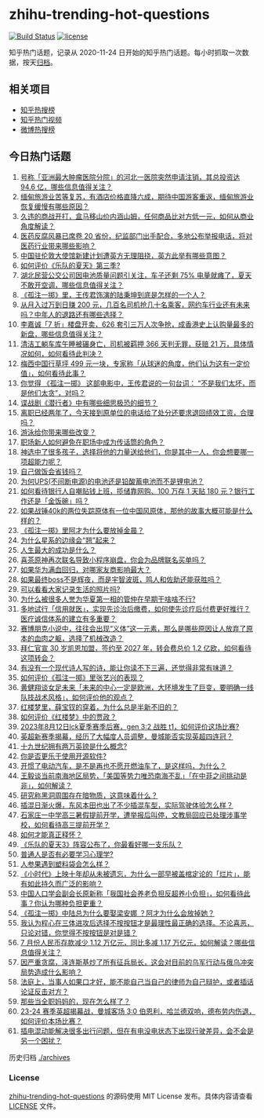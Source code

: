 # zhihu-trending-hot-questions

[![Build Status](https://github.com/justjavac/zhihu-trending-hot-questions/workflows/ci/badge.svg?branch=master)](https://github.com/justjavac/zhihu-trending-hot-questions/actions)
[![license](https://img.shields.io/github/license/justjavac/zhihu-trending-hot-questions)](https://github.com/justjavac/zhihu-trending-hot-questions/blob/master/LICENSE)

知乎热门话题，记录从 2020-11-24
日开始的知乎热门话题。每小时抓取一次数据，按天[归档](./archives)。

## 相关项目

- [知乎热搜榜](https://github.com/justjavac/zhihu-trending-top-search)
- [知乎热门视频](https://github.com/justjavac/zhihu-trending-hot-video)
- [微博热搜榜](https://github.com/justjavac/weibo-trending-hot-search)

## 今日热门话题

<!-- BEGIN -->
<!-- 最后更新时间 Sun Aug 13 2023 05:07:36 GMT+0800 (China Standard Time) -->

1. [号称「亚洲最大肿瘤医院分院」的河北一医院突然申请注销，其总投资达 94.6 亿，哪些信息值得关注？](https://www.zhihu.com/question/616754792)
1. [缅甸旅游业苦等复苏，有酒店价格直降六成，期待中国游客重返，缅甸旅游业恢复缓慢有哪些原因？](https://www.zhihu.com/question/616944849)
1. [久违的商战开打，盒马移山价内涵山姆，任何商品比对方低一元，如何从商业角度解读？](https://www.zhihu.com/question/616933251)
1. [医药反腐风暴已席卷 20 省份，纪监部门出手配合，多地公布举报电话，将对医药行业带来哪些影响？](https://www.zhihu.com/question/616914783)
1. [中国驻伦敦大使馆新建计划遭英方无理阻挠，英方此举有哪些意图？](https://www.zhihu.com/question/616961426)
1. [如何评价《乐队的夏天》第三季?](https://www.zhihu.com/question/616786772)
1. [湖北民营公交公司因电池质量问题引关注，车子还剩 75% 电量就瘫了，夏天不敢开空调，哪些信息值得关注？](https://www.zhihu.com/question/616940653)
1. [《孤注一掷》里，王传君饰演的陆秉坤到底是怎样的一个人？](https://www.zhihu.com/question/616199619)
1. [从月入过万到日赚 200 元，几百名司机抢几十名乘客，网约车行业还有未来吗？中年人的退路还有哪些选择？](https://www.zhihu.com/question/616792844)
1. [李嘉诚「7 折」楼盘开卖，626 套引三万人次争抢，成香港史上认购量最多的新盘，哪些信息值得关注？](https://www.zhihu.com/question/616956942)
1. [清洁工躺车库午睡被碾身亡，司机被羁押 366 天判无罪，获赔 21 万，具体情况如何，如何看待此判决？](https://www.zhihu.com/question/616740423)
1. [梅西中国行草坪 499 元一块，专家称「从球迷的角度，他们认为这有一定价值」，如何看待此事？](https://www.zhihu.com/question/616956912)
1. [你觉得 《孤注一掷》 这部电影中，王传君说的一句台词： “不是我们太坏，而是他们太贪”，对吗？](https://www.zhihu.com/question/616754676)
1. [谍战剧《潜行者》中有哪些细思极恐的细节？](https://www.zhihu.com/question/614306588)
1. [离职已经两年了，今天接到原单位的电话给了处分还要求退回绩效工资，合理吗？](https://www.zhihu.com/question/616380579)
1. [游泳给你带来哪些改变？](https://www.zhihu.com/question/432737703)
1. [职场新人如何避免在职场中成为传话筒的角色？](https://www.zhihu.com/question/265617530)
1. [神选中了很多孩子，选择将他的力量送给他们，你是其中一人，你会想要哪一项超能力呢？](https://www.zhihu.com/question/615287212)
1. [自己做饭会省钱吗？](https://www.zhihu.com/question/616615733)
1. [为何UPS(不间断电源)的电池还是铅酸蓄电池而不是锂电池？](https://www.zhihu.com/question/49687208)
1. [如何看待银行人自嘲贴钱上班，揽储靠网购、100 万存 1 天贴 180 元？银行工作还是「金饭碗」吗？](https://www.zhihu.com/question/616791447)
1. [如果战锤40k的两位失踪原体有一位中国风原体，那他的故事大概可能是什么样的？](https://www.zhihu.com/question/616845854)
1. [《孤注一掷》里阿才为什么要放掉金晨？](https://www.zhihu.com/question/616038152)
1. [为什么星系的边缘会“翘”起来？](https://www.zhihu.com/question/52674908)
1. [人生最大的成功是什么？](https://www.zhihu.com/question/615710396)
1. [喜茶原神再次联名导致小程序崩盘，你会为品牌联名买单吗？](https://www.zhihu.com/question/616768891)
1. [如果华为满血回归，对哪家友商影响最大？](https://www.zhihu.com/question/616665056)
1. [如果最终boss不是辉夜，而是宇智波斑，鸣人和佐助还能获胜吗？](https://www.zhihu.com/question/584744162)
1. [可以看看大家记录生活的照片吗?](https://www.zhihu.com/question/614458525)
1. [为什么被很多人誉为华夏第一相的管仲在早期干啥啥不行?](https://www.zhihu.com/question/614774111)
1. [多地试行「信用就医」，实现先诊治后缴费，如何使先诊疗后付费更好推行？医疗诚信体系的建立有多重要？](https://www.zhihu.com/question/616770412)
1. [赛博朋克小说中，往往会出现“义体”这一元素，那么是哪些原因让人放弃了原本的血肉之躯，选择了机械改造？](https://www.zhihu.com/question/616489305)
1. [拜仁官宣 30 岁凯恩加盟，签约至 2027 年，转会费总价 1.2 亿欧，如何看待这项转会？](https://www.zhihu.com/question/616957812)
1. [有没有一个现代诗人写的诗，能让你读不下三遍，还觉得非常有味道？](https://www.zhihu.com/question/612260341)
1. [如何评价《孤注一掷》里张艺兴的表现？](https://www.zhihu.com/question/616379496)
1. [黄健翔谈女足未来「未来的中心一定是欧洲，大环境发生了巨变，要明确一线队技战术风格」，如何评价他的观点？](https://www.zhihu.com/question/616756558)
1. [红楼梦里，薛宝钗的穿着，为什么总是半新不旧的？](https://www.zhihu.com/question/614857439)
1. [如何评价《红楼梦》中的贾政？](https://www.zhihu.com/question/37060838)
1. [2023年8月12日lck夏季赛季后赛，gen 3:2 战胜 t1，如何评价这场比赛?](https://www.zhihu.com/question/616965585)
1. [英超新赛季揭幕，经历了大幅度人员调整，曼城能否实现英超四连冠？](https://www.zhihu.com/question/616577226)
1. [十九世纪拥有两万英镑是什么概念?](https://www.zhihu.com/question/587100310)
1. [你是否更乐于使用开源软件?](https://www.zhihu.com/question/614555327)
1. [开惯了电动汽车，是不是再也不愿开燃油车了，是这样吗，为什么？](https://www.zhihu.com/question/614995575)
1. [王毅谈当前南海地区局势，「美国等势力唯恐南海不乱」「在中菲之间挑动是非」，如何解读？](https://www.zhihu.com/question/616928283)
1. [研究称黑洞周围存在暗物质，这意味着什么？](https://www.zhihu.com/question/616959595)
1. [插混日渐火爆，东风本田也出了不少插混车型，实际驾驶体验怎么样？](https://www.zhihu.com/question/616793042)
1. [石家庄一中学高三暑假提前开学，遭举报后叫停，文教局回应已处理涉事学校，如何看待高三提前开学？](https://www.zhihu.com/question/616754334)
1. [如何才能真正释怀？](https://www.zhihu.com/question/616579076)
1. [《乐队的夏天3》阵容公布了，你最看好哪一支乐队？](https://www.zhihu.com/question/616243691)
1. [普通人是否有必要学习心理学?](https://www.zhihu.com/question/612230481)
1. [人参果遇到塑料袋会怎么样？](https://www.zhihu.com/question/612293883)
1. [《小时代》上映十年却从未被遗忘，为什么一部早被盖棺定论的「烂片」，能有如此持久而广泛的影响？](https://www.zhihu.com/question/616757799)
1. [中国人口学会副会长原新称「我国社会养老负担反超养小负担」，如何看待此事？你认为哪种负担更重？](https://www.zhihu.com/question/616840452)
1. [《孤注一掷》中陆总为什么要娶梁安娜 ？阿才为什么会放掉她？](https://www.zhihu.com/question/615834314)
1. [我认为程心在三体进攻后选择不按按钮才是最理性最正确的选择。不论喜恶，只论对错，你觉得不按按钮是对是错？](https://www.zhihu.com/question/313151101)
1. [7 月份人民币存款减少 1.12 万亿元，同比多减 1.17 万亿元，如何解读？哪些信息值得关注？](https://www.zhihu.com/question/616788896)
1. [因严重贪腐，泽连斯基炒了所有征兵局长，这会对目前的乌军行动与俄乌冲突局势造成什么影响？](https://www.zhihu.com/question/616928141)
1. [法庭上，当事人如果口才好，能不能自己当自己的律师为自己辩护，或者插话论证反击对方？](https://www.zhihu.com/question/607308740)
1. [那些当全职妈妈的，现在怎么样了？](https://www.zhihu.com/question/616020328)
1. [23-24 赛季英超揭幕战，曼城客场 3:0 伯恩利，哈兰德双响，德布劳内伤退，如何评价本场比赛？](https://www.zhihu.com/question/616894717)
1. [插电混动能解决很多出行问题，但在有电没电状态下出现行驶差异，会不会是另一个困扰？](https://www.zhihu.com/question/616775779)

<!-- END -->

历史归档 [./archives](./archives)

### License

[zhihu-trending-hot-questions](https://github.com/justjavac/zhihu-trending-hot-questions)
的源码使用 MIT License 发布。具体内容请查看 [LICENSE](./LICENSE) 文件。
